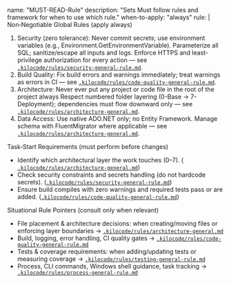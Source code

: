 
name: "MUST-READ-Rule"
description: "Sets Must follow rules and framework for when to use which rule."
when-to-apply: "always"
rule: |
Non‑Negotiable Global Rules (apply always)

1. Security (zero tolerance): Never commit secrets; use environment variables (e.g., Environment.GetEnvironmentVariable). Parameterize all SQL; sanitize/escape all inputs and logs. Enforce HTTPS and least-privilege authorization for every action — see [`​.kilocode/rules/security-general-rule.md`](.kilocode/rules/security-general-rule.md:1).  
3. Build Quality: Fix build errors and warnings immediately; treat warnings as errors in CI — see [`​.kilocode/rules/code-quality-general-rule.md`](.kilocode/rules/code-quality-general-rule.md:1).  
4. Architecture: Never ever put any project or code file in the root of the project always Respect numbered folder layering (0-Base → 7-Deployment); dependencies must flow downward only — see [`​.kilocode/rules/architecture-general.md`](.kilocode/rules/architecture-general.md:1).  
5. Data Access: Use native ADO.NET only; no Entity Framework. Manage schema with FluentMigrator where applicable — see [`​.kilocode/rules/architecture-general.md`](.kilocode/rules/architecture-general.md:1).

Task‑Start Requirements (must perform before changes)
- Identify which architectural layer the work touches (0–7). ([`​.kilocode/rules/architecture-general.md`](.kilocode/rules/architecture-general.md:1))  
- Check security constraints and secrets handling (do not hardcode secrets). ([`​.kilocode/rules/security-general-rule.md`](.kilocode/rules/security-general-rule.md:1))  
- Ensure build compiles with zero warnings and required tests pass or are added. ([`​.kilocode/rules/code-quality-general-rule.md`](.kilocode/rules/code-quality-general-rule.md:1))

Situational Rule Pointers (consult only when relevant)

- File placement & architecture decisions: when creating/moving files or enforcing layer boundaries → [`​.kilocode/rules/architecture-general.md`](.kilocode/rules/architecture-general.md:1)  
- Build, logging, error handling, CI quality gates → [`​.kilocode/rules/code-quality-general-rule.md`](.kilocode/rules/code-quality-general-rule.md:1)  
- Tests & coverage requirements: when adding/updating tests or measuring coverage → [`​.kilocode/rules/testing-general-rule.md`](.kilocode/rules/testing-general-rule.md:1)  
- Process, CLI commands, Windows shell guidance, task tracking → [`​.kilocode/rules/process-general-rule.md`](.kilocode/rules/process-general-rule.md:1)  


